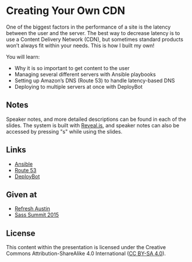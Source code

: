 Creating Your Own CDN
=====================

One of the biggest factors in the performance of a site is the latency between the user and the server. The best way to decrease latency is to use a Content Delivery Network (CDN), but sometimes standard products won’t always fit within your needs. This is how I built my own!

You will learn:

* Why it is so important to get content to the user
* Managing several different servers with Ansible playbooks
* Setting up Amazon’s DNS (Route 53) to handle latency-based DNS
* Deploying to multiple servers at once with DeployBot

## Notes

Speaker notes, and more detailed descriptions can be found in each of the slides. The system is built with [Reveal.js](http://lab.hakim.se/reveal-js/), and speaker notes can also be accessed by pressing "s" while using the slides.

## Links

* [Ansible](http://www.ansible.com/)
* [Route 53](https://aws.amazon.com/route53/)
* [DeployBot](http://deploybot.com/)

## Given at

* [Refresh Austin](http://www.meetup.com/Austin-Web-Design/events/224897678/)
* [Sass Summit 2015](http://environmentsforhumans.com/2015/sass-summit/)

## License

This content within the presentation is licensed under the Creative Commons Attribution-ShareAlike 4.0 International ([CC BY-SA 4.0](http://creativecommons.org/licenses/by-sa/4.0/)).
